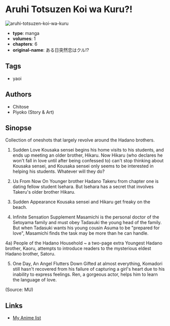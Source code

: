 # Aruhi Totsuzen Koi wa Kuru?!

![aruhi-totsuzen-koi-wa-kuru](https://cdn.myanimelist.net/images/manga/3/40491.jpg)

-   **type**: manga
-   **volumes**: 1
-   **chapters**: 6
-   **original-name**: ある日突然恋はクル!?

## Tags

-   yaoi

## Authors

-   Chitose
-   Piyoko (Story & Art)

## Sinopse

Collection of oneshots that largely revolve around the Hadano brothers.

1. Sudden Love
   Kousaka sensei begins his home visits to his students, and ends up meeting an older brother, Hikaru. Now Hikaru (who declares he won't fall in love until after being confessed to) can't stop thinking about Kousaka sensei, and Kousaka sensei only seems to be interested in helping his students. Whatever will they do?

2. Us From Now On
   Younger brother Hadano Takeru from chapter one is dating fellow student Isehara. But Isehara has a secret that involves Takeru's older brother Hikaru.

3. Sudden Appearance
   Kousaka sensei and Hikaru get freaky on the beach.

4. Infinite Sensation Supplement
   Masamichi is the personal doctor of the Setoyama family and must obey Tadasuki the young head of the family. But when Tadasuki wants his young cousin Asuma to be "prepared for love", Masamichi finds the task may be more than he can handle.

4a) People of the Hadano Household ~ a two-page extra
Youngest Hadano brother, Kaoru, attempts to introduce readers to the mysterious eldest Hadano brother, Satoru.

5. One Day, An Angel Flutters Down
   Gifted at almost everything, Komadori still hasn't recovered from his failure of capturing a girl's heart due to his inability to express feelings. Ren, a gorgeous actor, helps him to learn the language of love.

(Source: MU)

## Links

-   [My Anime list](https://myanimelist.net/manga/2160/Aruhi_Totsuzen_Koi_wa_Kuru)
